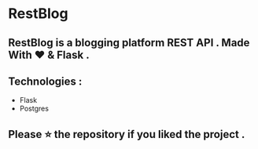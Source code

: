# RestBlog
## RestBlog is a blogging platform REST API . Made With ❤️ & Flask .
## Technologies :
- Flask
- Postgres
## Please ⭐ the repository if you liked the project .
